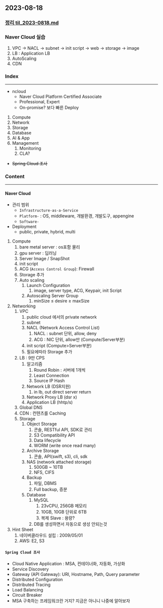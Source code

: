 ## 2023-08-18
### [정리 til_2023-0818.md](subject/til_2023-08-18s.md)
### Naver Cloud 실습  
   1. VPC → NACL → subnet → init script → web → storage → image
   2. LB : Application LB        
   3. AutoScaling
   4. CDN  
   
### Index
---
- ncloud
  - Naver Cloud Platform Certified Associate
  - Professional, Expert
  - On-promise? 보다 빠른 Deploy
1. Compute
2. Network
3. Storage
4. Database
5. AI & App
6. Management
   1. Monitoring
   2. CLA?
* ~~Spring Cloud 조사~~
### Content
---
#### Naver Cloud
- 관리 범위
  - `Infrastructure-as-a-Service`  
  - `Platform-` : OS, middleware, 개발환경, 개발도구, appengine  
  - `Software-`  
- Deployment
  - public, private, hybrid, multi
1. Compute
   1. bare metal server : os포함 물리  
   2. gpu server : 딥러닝
   3. Server Image / SnapShot
   4. init script
   5. ACG (`Access Control Group`): Firewall
   6. Storage 추가
   7. Auto scaling
      1. Launch Configuration
         1. image, server type, ACG, Keypair, init Script
      2. Autoscaling Server Group
         1. minSize ≤ desire ≥ maxSize
2. Networking
   1. VPC
      1. public cloud 에서의 private network
      2. subnet  
      3. NACL (Network Access Control List)  
         1. NACL : subnet 단위, allow, deny
         2. ACG : NIC 단위, allow만 (Compute/Server부분)      
      4. init script (Compute>Server부분)  
      5. 필요에따라 Storage 추가
   2. LB : 9만 CPS  
      1. 알고리즘
         1. Round Robin : 서버에 1개씩
         2. Least Connection
         3. Source IP Hash
      2. Network LB (DSR지원)
         1. in lb, out direct server return
      3. Network Proxy LB (dsr x)
      4. Application LB (hhtp/s)
   3. Global DNS
   4. CDN : 컨텐츠를 Caching  
   5. Storage
      1. Object Storage
         1. 콘솔, RESTful API, SDK로 관리
         2. S3 Compatibility API
         3. Data lifecycle
         4. WORM (write once read many)
      2. Archive Storage
         1. 콘솔, API(swift, s3), cli, sdk
      3. NAS (network attached storage)
         1. 500GB ~ 10TB
         2. NFS, CIFS  
      4. Backup
         1. 파일, DBMS
         2. Full backup, 증분
      5. Database
         1. MySQL
            1. 23vCPU, 256GB 메모리
            2. 10GB, 10GB 단위로 6TB
            3. 복제 Slave : 용량?
         2. DB를 생성하면서 자동으로 생성 안되는것   
3. Hint Sheet
   1. 네이버클라우드 설립 : 2009/05/01
   2. AWS: E2, S3
#### `Spring Cloud 조사`  
- Cloud Native Application : MSA, 컨테이너화, 자동화, 가상화
- Service Discovery
- Gateway (API Gateway): URI, Hostname, Path, Query parameter
- Distributed Configuration
- Distributed Tracing
- Load Balancing
- Circuit Breaker
- MSA 구축하는 프레임워크란 거지? 지금은 아니니 나중에 알아보자